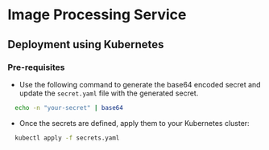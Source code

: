 # Image Processing Service

## Deployment using Kubernetes

### Pre-requisites

- Use the following command to generate the base64 encoded secret and update the `secret.yaml` file with the generated secret.

```bash
  echo -n "your-secret" | base64
```

- Once the secrets are defined, apply them to your Kubernetes cluster:

```bash
  kubectl apply -f secrets.yaml
```
